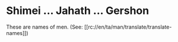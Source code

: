 # Shimei ... Jahath ... Gershon

These are names of men. (See: [[rc://en/ta/man/translate/translate-names]])

